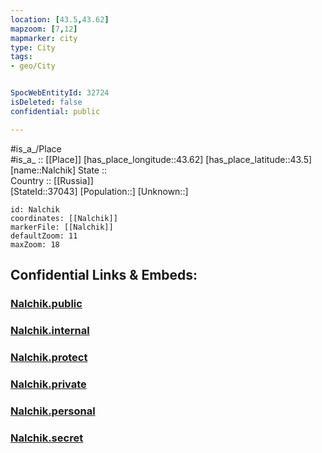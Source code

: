 ```yaml
---
location: [43.5,43.62] 
mapzoom: [7,12] 
mapmarker: city 
type: City
tags:
- geo/City


SpocWebEntityId: 32724
isDeleted: false
confidential: public

---
```

#is_a_/Place  
#is_a_ :: [[Place]] 
[has_place_longitude::43.62] 
[has_place_latitude::43.5] 
[name::Nalchik] 
State ::  
Country :: [[Russia]]  
[StateId::37043] 
[Population::] 
[Unknown::] 


```leaflet
id: Nalchik
coordinates: [[Nalchik]] 
markerFile: [[Nalchik]] 
defaultZoom: 11 
maxZoom: 18
```


## Confidential Links & Embeds: 

### [Nalchik.public](/_public/\Earth\Continent\Europe\Europe~East\Russia\Russia~NorthCaucasus\Kabardino-Balkar~Republic\CityNalchik.public.md) 

### [Nalchik.internal](/_internal/\Earth\Continent\Europe\Europe~East\Russia\Russia~NorthCaucasus\Kabardino-Balkar~Republic\CityNalchik.internal.md) 

### [Nalchik.protect](/_protect/\Earth\Continent\Europe\Europe~East\Russia\Russia~NorthCaucasus\Kabardino-Balkar~Republic\CityNalchik.protect.md) 

### [Nalchik.private](/_private/\Earth\Continent\Europe\Europe~East\Russia\Russia~NorthCaucasus\Kabardino-Balkar~Republic\CityNalchik.private.md) 

### [Nalchik.personal](/_personal/\Earth\Continent\Europe\Europe~East\Russia\Russia~NorthCaucasus\Kabardino-Balkar~Republic\CityNalchik.personal.md) 

### [Nalchik.secret](/_secret/\Earth\Continent\Europe\Europe~East\Russia\Russia~NorthCaucasus\Kabardino-Balkar~Republic\CityNalchik.secret.md)

